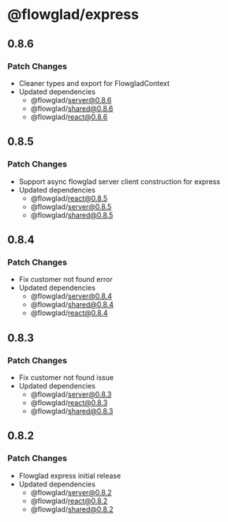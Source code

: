 # @flowglad/express

## 0.8.6

### Patch Changes

- Cleaner types and export for FlowgladContext
- Updated dependencies
  - @flowglad/server@0.8.6
  - @flowglad/shared@0.8.6
  - @flowglad/react@0.8.6

## 0.8.5

### Patch Changes

- Support async flowglad server client construction for express
- Updated dependencies
  - @flowglad/react@0.8.5
  - @flowglad/server@0.8.5
  - @flowglad/shared@0.8.5

## 0.8.4

### Patch Changes

- Fix customer not found error
- Updated dependencies
  - @flowglad/server@0.8.4
  - @flowglad/shared@0.8.4
  - @flowglad/react@0.8.4

## 0.8.3

### Patch Changes

- Fix customer not found issue
- Updated dependencies
  - @flowglad/server@0.8.3
  - @flowglad/react@0.8.3
  - @flowglad/shared@0.8.3

## 0.8.2

### Patch Changes

- Flowglad express initial release
- Updated dependencies
  - @flowglad/server@0.8.2
  - @flowglad/react@0.8.2
  - @flowglad/shared@0.8.2
